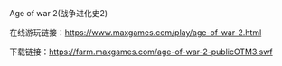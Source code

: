 Age of war 2(战争进化史2)

在线游玩链接：https://www.maxgames.com/play/age-of-war-2.html

下载链接：https://farm.maxgames.com/age-of-war-2-publicOTM3.swf